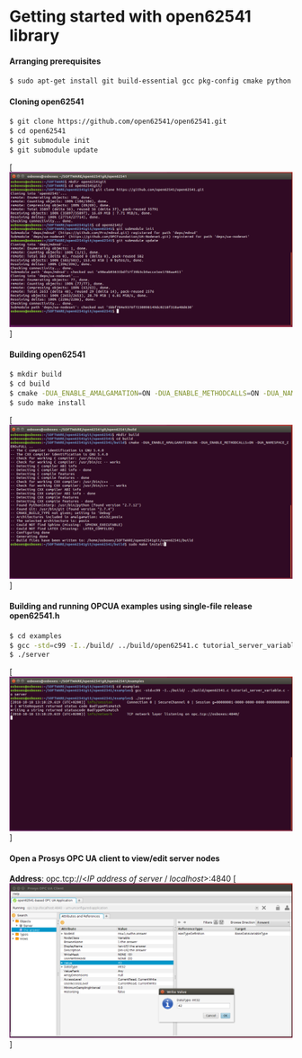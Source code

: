 
# Getting started with open62541 library


#### Arranging prerequisites
```sh
$ sudo apt-get install git build-essential gcc pkg-config cmake python python-six
```
#### Cloning open62541
```sh
$ git clone https://github.com/open62541/open62541.git
$ cd open62541
$ git submodule init
$ git submodule update
```
[![IMG01](IMG01_Cloning_open62541.png)]

#### Building open62541
```sh
$ mkdir build
$ cd build
$ cmake -DUA_ENABLE_AMALGAMATION=ON -DUA_ENABLE_METHODCALLS=ON -DUA_NAMESPACE_ZERO=FULL ..
$ sudo make install
```
[![IMG02](IMG02_Building_open62541.png)]
#### Building and running OPCUA examples using single-file release open62541.h
```sh
$ cd examples
$ gcc -std=c99 -I../build/ ../build/open62541.c tutorial_server_variable.c -o server
$ ./server
```
[![IMG03](IMG03_Running_Examples.png)] 

#### Open a Prosys OPC UA client to view/edit server nodes
**Address**: opc.tcp://<*IP address of server* / *localhost*>:4840
[![IMG04](IMG04_View_in_OPCUA_client.png)]
